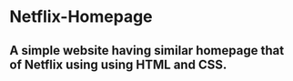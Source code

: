 # Netflix-Homepage
## A simple website having similar homepage that of Netflix using using HTML and CSS.
